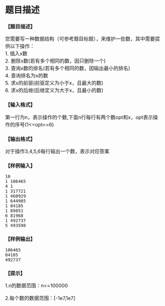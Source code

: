 # 题目描述


<h3>
【题目描述】
</h3>
<div class="content">
<p>
<span style="font-size:medium;">您需要写一种数据结构（可参考题目标题），来维护一些数，其中需要提供以下操作：<br/>
1. 插入x数<br/>
2. 删除x数(若有多个相同的数，因只删除一个)<br/>
3. 查询x数的排名(若有多个相同的数，因输出最小的排名)<br/>
4. 查询排名为x的数<br/>
5. 求x的前驱(前驱定义为小于x，且最大的数)<br/>
6. 求x的后继(后继定义为大于x，且最小的数)<br/>
</span> 
</p>
</div>
<h3>
【输入格式】
</h3>
<div class="content">
<p>
<span style="font-size:medium;">第一行为n，表示操作的个数,下面n行每行有两个数opt和x，opt表示操作的序号(1&lt;=opt&lt;=6)</span> 
</p>
</div>
<h3>
【输出格式】
</h3>
<div class="content">
<p>
<span style="font-size:medium;">对于操作3,4,5,6每行输出一个数，表示对应答案</span> 
</p>
</div>
<h3>
【样例输入】
</h3>
<pre>10
1 106465
4 1
1 317721
1 460929
1 644985
1 84185
1 89851
6 81968
1 492737
5 493598</pre>
<h3>
【样例输出】
</h3>
<pre>106465
84185
492737</pre>
<h3>
【提示】
</h3>
<div class="content">
<div>
<span style="font-size:medium;">1.n的数据范围：n&lt;=100000</span> 
</div>
<br/>
<div>
<span style="font-size:medium;">2.每个数的数据范围：[-1e7,1e7]</span> 
</div>
</div>
